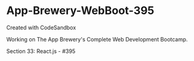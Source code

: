 # App-Brewery-WebBoot-395

Created with CodeSandbox

Working on The App Brewery's Complete Web Development Bootcamp.

Section 33: React.js - #395
